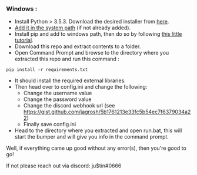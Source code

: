 ### Windows :
* Install Python > 3.5.3. Download the desired installer from [here](https://www.python.org/downloads/release/python-353/).
* [Add it in the system path](http://superuser.com/questions/143119/how-to-add-python-to-the-windows-path) (if not already added).
* Install pip and add to windows path, then do so by following [this little tutorial](http://stackoverflow.com/a/12476379).
* Download this repo and extract contents to a folder.
* Open Command Prompt and browse to the directory where you extracted this repo and run this command :
```
pip install -r requirements.txt
```
* It should install the required external libraries.
* Then head over to config.ini and change the following:
  * Change the username value
  * Change the password value
  * Change the discord webhook url (see https://gist.github.com/jagrosh/5b1761213e33fc5b54ec7f6379034a22)
  * Finally save config.ini
 * Head to the directory where you extracted and open run.bat, this will start the bumper and will give you info in the command prompt.

Well, if everything came up good without any error(s), then you're good to go!

If not please reach out via discord: ju$tin#0666